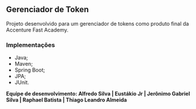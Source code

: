 ## Gerenciador de Token

Projeto desenvolvido para um gerenciador de tokens como produto final da Accenture Fast Academy.

### Implementações

* Java;
* Maven;
* Spring Boot;
* JPA;
* JUnit.

**Equipe de desenvolvimento: Alfredo Silva | Eustákio Jr | Jerônimo Gabriel Silva | Raphael Batista | Thiago Leandro Almeida**
